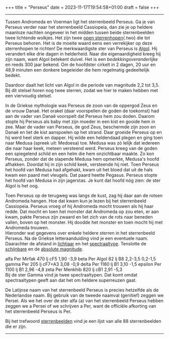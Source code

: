 +++
title = "Perseus"
date = 2023-11-17T19:54:58+01:00
draft = false
+++

---
Tussen Andromeda en Voerman ligt het sterrenbeeld Perseus. Ga je van
Perseus verder naar het sterrenbeeld Cassiopeia, dan zie je op heldere
maanloze nachten ongeveer in het midden tussen beide sterrenbeelden twee
lichtende wolkjes. Het zijn twee [open
sterrenhopen](open%20ste.html){.two} die tot Perseus behoren. Het is de
moeite waard eens een verrekijker op deze sterrenhopen te richten! De
merkwaardigste ster van Perseus is [Algol](/encyclopedie/algol). Hij
verandert elke drie dagen in helderheid. Naar die eigenaardigheid kreeg
hij zijn naam, want Algol betekent duivel. Het is een
*bedekkingsveranderlijke* en reeds 300 jaar bekend. Om de hoofdster
cirkelt in 2 dagen, 20 uur en 48,9 minuten een donkere begeleider die
hem regelmatig gedeeltelijk bedekt.

Daardoor daalt het licht van Algol in die periode van magnitude 2,2 tot
3,5. Bij dit stelsel horen nog twee sterren, zodat we hier te maken
hebben met een viervoudig stelsel.

In de Griekse mythologie was Perseus de zoon van de oppergod Zeus en de
vrouw Danaë. Het orakel (daar voorspellen de goden de toekomst) had aan
de vader van Danaë voorspelt dat Perseus hem zou doden. Daarom stopte
hij Perseus als baby met zijn moeder in een kist en gooide hem in zee.
Maar de vader van Perseus, de god Zeus, beschermde zijn zoon en Danaë en
liet de kist aanspoelen op het strand. Daar groeide Perseus op en hij
werd heel sterk en dapper. Hij wilde een heldendaad plegen en ging toen
naar Medusa (spreek uit: Medoesa) toe. Medusa was zó lelijk dat iedereen
die naar haar keek, meteen versteend werd. Perseus kreeg van de goden
een spiegelend schild en een helm die hem onzichtbaar maakte. Zo kon
Perseus, zonder dat de slapende Medusa hem opmerkte, Medusa\'s hoofd
afhakken. Doordat hij in zijn schild keek, versteende hij niet. Toen
Perseus het hoofd van Medusa had afgehakt, kwam uit het bloed dat uit de
hals kwam een paard met vleugels. Dat paard heette Pegasus. Perseus
stopte het hoofd van Medusa in zijn jagerstas. Je kunt dat hoofd nóg
zien: de ster Algol is het oog.

Toen Perseus op de terugweg was langs de kust, zag hij daar aan de
rotsen Andromeda hangen. Hoe dat kwam kun je lezen bij het sterrenbeeld
Cassiopeia. Perseus vroeg of hij Andromeda mocht trouwen als hij haar
redde. Dat mocht en toen het monster dat Andromeda op zou eten, er aan
kwam, pakte Perseus zijn zwaard en liet zich van de rots naar beneden
vallen, boven op het monster. Hij doodde het monster en toen mocht hij
met Andromeda trouwen.\
Hieronder wat gegevens over enkele heldere sterren in het sterrenbeeld
Perseus. Na de Griekse letteraanduiding vind je een eventuele naam.
Daarachter de afstand in [lichtjaar](/encyclopedie/lichtjaar) en het [spectraaltype](/encyclopedie/spectraa).
Tenslotte de [schijnbare](/encyclopedie/magnitude) en de [absolute magnitude](/encyclopedie/absolute).

alfa Per Mirfak 470 lj cF5 1,90 -3,9 beta Per Algol 82 lj B8 2,2-3,5
0,2-1,5 gamma Per 205 lj cF7+A3 3,08 -0,9 delta Per 1160 lj B1 3,10 -1,5
epsilon Per 1100 lj B1 2,96 -4,8 zeta Per Menkhib 820 lj cB1 2,91 -5,3\
Bij de ster Gamma vind je twee spectraaltypen. Dat komt omdat
spectraaltypen geeft aan dat het om heldere superreuzen gaat.

De Latijnse naam van het sterrenbeeld Perseus is precies hetzelfde als
de Nederlandse naam. Bij gebruik van de tweede naamval (genitief) zeggen
we Persei. Als we het over de ster alfa (a) van het sterrenbeeld Perseus
hebben zeggen we a Persei of we schrijven a Per, want de officiële
afkorting van het sterrenbeeld Perseus is Per.

Bij het trefwoord [sterrenbeelden](/encyclopedie/sterrenbeeld) vind je een
lijst van alle 88 sterrenbeelden die er zijn.

---
